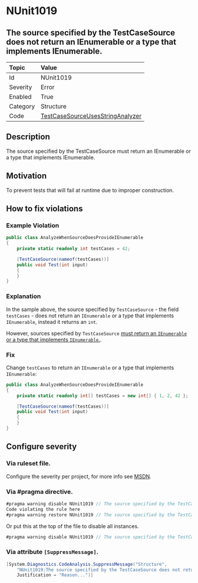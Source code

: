 # NUnit1019
## The source specified by the TestCaseSource does not return an IEnumerable or a type that implements IEnumerable.

| Topic    | Value
| :--      | :--
| Id       | NUnit1019
| Severity | Error
| Enabled  | True
| Category | Structure
| Code     | [TestCaseSourceUsesStringAnalyzer](https://github.com/nunit/nunit.analyzers/blob/master/src/nunit.analyzers/TestCaseSourceUsage/TestCaseSourceUsesStringAnalyzer.cs)


## Description

The source specified by the TestCaseSource must return an IEnumerable or a type that implements IEnumerable.

## Motivation

To prevent tests that will fail at runtime due to improper construction.

## How to fix violations

### Example Violation

```csharp
public class AnalyzeWhenSourceDoesProvideIEnumerable
{
    private static readonly int testCases = 42;

    [TestCaseSource(nameof(testCases))]
    public void Test(int input)
    {
    }
}
```

### Explanation

In the sample above, the source specified by `TestCaseSource` - the field `testCases` - does not return an `IEnumerable` or a type that implements `IEnumerable`,
instead it returns an `int`.

However, sources specified by `TestCaseSource` [must return an `IEnumerable` or a type that implements `IEnumerable`.](https://github.com/nunit/docs/wiki/TestCaseSource-Attribute).

### Fix

Change `testCases` to return an `IEnumerable` or a type that implements `IEnumerable`:

```csharp
public class AnalyzeWhenSourceDoesProvideIEnumerable
{
    private static readonly int[] testCases = new int[] { 1, 2, 42 };

    [TestCaseSource(nameof(testCases))]
    public void Test(int input)
    {
    }
}
```

<!-- start generated config severity -->
## Configure severity

### Via ruleset file.

Configure the severity per project, for more info see [MSDN](https://msdn.microsoft.com/en-us/library/dd264949.aspx).

### Via #pragma directive.
```C#
#pragma warning disable NUnit1019 // The source specified by the TestCaseSource does not return an IEnumerable or a type that implements IEnumerable.
Code violating the rule here
#pragma warning restore NUnit1019 // The source specified by the TestCaseSource does not return an IEnumerable or a type that implements IEnumerable.
```

Or put this at the top of the file to disable all instances.
```C#
#pragma warning disable NUnit1019 // The source specified by the TestCaseSource does not return an IEnumerable or a type that implements IEnumerable.
```

### Via attribute `[SuppressMessage]`.

```C#
[System.Diagnostics.CodeAnalysis.SuppressMessage("Structure", 
    "NUnit1019:The source specified by the TestCaseSource does not return an IEnumerable or a type that implements IEnumerable.",
    Justification = "Reason...")]
```
<!-- end generated config severity -->
